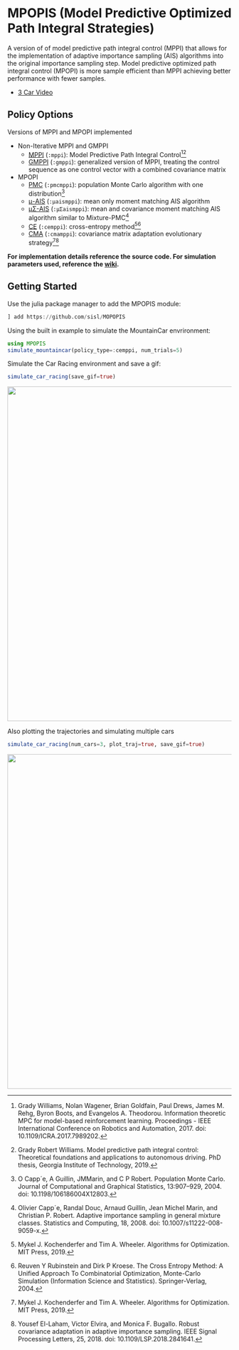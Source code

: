 # MPOPIS (Model Predictive Optimized Path Integral Strategies)
A version of of model predictive path integral control (MPPI) that allows for the implementation of adaptive importance sampling (AIS) algorithms into the original importance sampling step. Model predictive optimized path integral control (MPOPI) is more sample efficient than MPPI achieving better performance with fewer samples.

 - [3 Car Video](https://youtu.be/dDifSfxtuls)

## Policy Options
Versions of MPPI and MPOPI implemented
 - Non-Iterative MPPI and GMPPI
   - [MPPI](https://github.com/sisl/MPOPIS/blob/b89b71102a4a751b56b5aa151751f07527c75c29/src/mppi_mpopi_policies.jl#L99) (`:mppi`): Model Predictive Path Integral Control[^1][^2]
   - [GMPPI](https://github.com/sisl/MPOPIS/blob/b89b71102a4a751b56b5aa151751f07527c75c29/src/mppi_mpopi_policies.jl#L213) (`:gmppi`): generalized version of MPPI, treating the control sequence as one control vector with a combined covariance matrix
 - MPOPI
   - [PMC](https://github.com/sisl/MPOPIS/blob/b89b71102a4a751b56b5aa151751f07527c75c29/src/mppi_mpopi_policies.jl#L626) (`:pmcmppi`): population Monte Carlo algorithm with one distribution[^3]
   - [μ-AIS](https://github.com/sisl/MPOPIS/blob/b89b71102a4a751b56b5aa151751f07527c75c29/src/mppi_mpopi_policies.jl#L490) (`:μaismppi`): mean only moment matching AIS algorithm
   - [μΣ-AIS](https://github.com/sisl/MPOPIS/blob/b89b71102a4a751b56b5aa151751f07527c75c29/src/mppi_mpopi_policies.jl#L555) (`:μΣaismppi`): mean and covariance moment matching AIS algorithm similar to Mixture-PMC[^4]
   - [CE](https://github.com/sisl/MPOPIS/blob/b89b71102a4a751b56b5aa151751f07527c75c29/src/mppi_mpopi_policies.jl#L253) (`:cemppi`): cross-entropy method[^5][^6]
   - [CMA](https://github.com/sisl/MPOPIS/blob/b89b71102a4a751b56b5aa151751f07527c75c29/src/mppi_mpopi_policies.jl#L356) (`:cmamppi`): covariance matrix adaptation evolutionary strategy[^5][^7]

**For implementation details reference the source code. For simulation parameters used, reference the [wiki](../../wiki/Simulation-Results-and-Parameter-Settings).**

## Getting Started
Use the julia package manager to add the MPOPIS module:
```julia
] add https://github.com/sisl/MOPOPIS
```

Using the built in example to simulate the MountainCar envrironment:
```julia
using MPOPIS
simulate_mountaincar(policy_type=:cemppi, num_trials=5)
```

Simulate the Car Racing environment and save a gif:
```julia
simulate_car_racing(save_gif=true)
```

<img src="https://github.com/sisl/MPOPIS/blob/main/gifs/cr-1-cemppi-150-50-10.0-1.0-10-0.8-ss-1-2.gif" width="750" height="750" />

Also plotting the trajectories and simulating multiple cars
```julia
simulate_car_racing(num_cars=3, plot_traj=true, save_gif=true)
```
<img src="https://github.com/sisl/MPOPIS/blob/main/gifs/mcr-3-cemppi-150-50-10.0-1.0-10-0.8-ss-1-2.gif" width="750" height="750" />

[^1]: Grady Williams, Nolan Wagener, Brian Goldfain, Paul Drews, James M. Rehg, Byron Boots, and Evangelos A. Theodorou. Information theoretic MPC for model-based reinforcement learning. Proceedings - IEEE International Conference on Robotics and Automation, 2017. doi: 10.1109/ICRA.2017.7989202.
[^2]: Grady Robert Williams. Model predictive path integral control: Theoretical foundations and applications to autonomous driving. PhD thesis, Georgia Institute of Technology, 2019.
[^3]: O Capp´e, A Guillin, JMMarin, and C P Robert. Population Monte Carlo. Journal of Computational and Graphical Statistics, 13:907–929, 2004. doi: 10.1198/106186004X12803.
[^4]: Olivier Capp´e, Randal Douc, Arnaud Guillin, Jean Michel Marin, and Christian P. Robert. Adaptive importance sampling in general mixture classes. Statistics and Computing, 18, 2008. doi: 10.1007/s11222-008-9059-x.
[^5]: Mykel J. Kochenderfer and Tim A. Wheeler. Algorithms for Optimization. MIT Press, 2019.
[^6]: Reuven Y Rubinstein and Dirk P Kroese. The Cross Entropy Method: A Unified Approach To Combinatorial Optimization, Monte-Carlo Simulation (Information Science and Statistics). Springer-Verlag, 2004.
[^7]: Yousef El-Laham, Victor Elvira, and Monica F. Bugallo. Robust covariance adaptation in adaptive importance sampling. IEEE Signal Processing Letters, 25, 2018. doi: 10.1109/LSP.2018.2841641.
